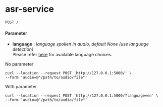 # asr-service

`POST /`
#### <b>Parameter</b>
* **language** : _language spoken in audio, default None (use language detection)_ <br>
Please refer [here](https://github.com/openai/whisper#available-models-and-languages) for available language choices.

No parameter
```
curl --location --request POST 'http://127.0.0.1:5000/' \
--form 'audio=@"/path/to/audio/file"'
```

With parameter
```
curl --location --request POST 'http://127.0.0.1:5000/?language=en' \
--form 'audio=@"/path/to/audio/file"'
```
